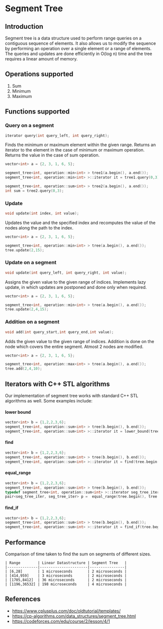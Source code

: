 # Segment Tree

## Introduction
Segment tree is a data structure used to perform range queries on a contiguous sequence of elements. It also allows us to modify the sequence by performing an operation over a single element or a range of elements. The queries and updates are done efficiently in O(log n) time and the tree requires a linear amount of memory.

## Operations supported
1. Sum
2. Minimum
3. Maximum

## Functions supported

### Query on a segment
```cpp
iterator query(int query_left, int query_right);
``` 
Finds the minimum or maximum element within the given range. Returns an iterator to the element in the case of minimum or maximum operation. Returns the value in the case of sum operation.
```cpp
vector<int> a = {2, 3, 1, 6, 5};

segment_tree<int, operation::min<int> > tree1(a.begin(), a.end());
segment_tree<int, operation::min<int> >::iterator it = tree1.query(0,3);

segment_tree<int, operation::sum<int> > tree2(a.begin(), a.end());
int sum = tree2.query(0,3);
```
### Update
```cpp
void update(int index, int value);
```
Updates the value and the specified index and recomputes the value of the nodes along the path to the index.
```cpp
vector<int> a = {2, 3, 1, 6, 5};

segment_tree<int, operation::min<int> > tree(a.begin(), a.end());
tree.update(2,15);
```

### Update on a segment
```cpp
void update(int query_left, int query_right, int value);
```
Assigns the given value to the given range of indices. Implements lazy update, in which updates are postponed and done only when required.
```cpp
vector<int> a = {2, 3, 1, 6, 5};

segment_tree<int, operation::min<int> > tree(a.begin(), a.end());
tree.update(2,4,15);
```

### Addition on a segment 
```cpp
void add(int query_start,int query_end,int value);
``` 
Adds the given value to the given range of indices. Addition is done on the node which covers the entire segment. Atmost 2 nodes are modified.
```cpp
vector<int> a = {2, 3, 1, 6, 5};

segment_tree<int, operation::max<int> > tree(a.begin(), a.end());
tree.add(2,4,10);
```

## Iterators with C++ STL algorithms
Our implementation of segment tree works with standard C++ STL algorithms as well. Some examples include: 

#### lower bound
```cpp
vector<int> b = {1,2,2,3,6};
segment_tree<int, operation::sum<int> > tree(b.begin(), b.end());
segment_tree<int, operation::sum<int> >::iterator it = lower_bound(tree.begin(), tree.end(), 2);
```

#### find
```cpp
vector<int> b = {1,2,2,3,6};
segment_tree<int, operation::sum<int> > tree(b.begin(), b.end());
segment_tree<int, operation::sum<int> >::iterator it = find(tree.begin(), tree.end(), 2);
```

#### equal_range
```cpp
vector<int> b = {1,2,2,3,6};
segment_tree<int, operation::sum<int> > tree(b.begin(), b.end());
typedef segment_tree<int, operation::sum<int> >::iterator seg_tree_iter;
pair<seg_tree_iter, seg_tree_iter> p =  equal_range(tree.begin(), tree.end(), 2);
```

#### find_if
```cpp
vector<int> b = {1,2,2,3,6};
segment_tree<int, operation::sum<int> > tree(b.begin(), b.end());
segment_tree<int, operation::sum<int> >::iterator it = find_if(tree.begin(), tree.end(), [](int x){return x%2 == 0;});
```

## Performance
Comparison of time taken to find the sum on segments of different sizes.
```
| Range        | Linear Datastructure | Segment Tree   |
|--------------|----------------------|----------------|
| [6,28]       | 1 microseconds       | 2 microseconds |
| [414,959]    | 3 microseconds       | 2 microseconds |
| [1705,8412]  | 36 microseconds      | 2 microseconds |
| [1196,36532] | 198 microseconds     | 4 microseconds |
```

## References
* https://www.cplusplus.com/doc/oldtutorial/templates/
* https://cp-algorithms.com/data_structures/segment_tree.html
* https://codeforces.com/edu/course/2/lesson/4/1